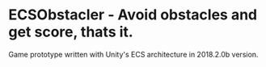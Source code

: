 # ECSObstacler - Avoid obstacles and get score, thats it.
Game prototype written with Unity's ECS architecture in 2018.2.0b version.
